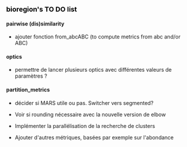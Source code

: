 **<span style="color:black"><font size="4">bioregion's TO DO list</span></font>**

#### pairwise (dis)similarity

* ajouter fonction from_abcABC (to compute metrics from abc and/or ABC)

#### optics

* permettre de lancer plusieurs optics avec différentes valeurs de paramètres ? 

#### partition_metrics

* décider si MARS utile ou pas. Switcher vers segmented?

* Voir si rounding nécessaire avec la nouvelle version de elbow

* Implémenter la parallélisation de la recherche de clusters 

* Ajouter d'autres métriques, basées par exemple sur l'abondance




